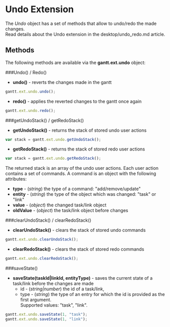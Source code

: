 Undo Extension
=================

The *Undo* object has a set of methods that allow to undo/redo the made changes. <br>
Read details about the Undo extension in the desktop/undo_redo.md article.

Methods
----------

The following methods are available via the **gantt.ext.undo** object:

###Undo() / Redo() 

- **undo()** - reverts the changes made in the gantt

~~~js
gantt.ext.undo.undo();
~~~

- **redo()** - applies the reverted changes to the gantt once again

~~~js
gantt.ext.undo.redo();
~~~

###getUndoStack() / getRedoStack() 

- **getUndoStack()** - returns the stack of stored undo user actions

~~~js
var stack = gantt.ext.undo.getUndoStack();
~~~

- **getRedoStack()** - returns the stack of stored redo user actions

~~~js
var stack = gantt.ext.undo.getRedoStack();
~~~

The returned stack is an array of the undo user actions. Each user action contains a set of commands. A command is an object with the following attributes:
 
- **type** - (*string*) the type of a command: "add/remove/update"
- **entity** - (*string*) the type of the object which was changed: "task" or "link"
- **value** - (*object*) the changed task/link object 
- **oldValue** - (*object*) the task/link object before changes

###clearUndoStack() / clearRedoStack()

- **clearUndoStack()** - clears the stack of stored undo commands

~~~js
gantt.ext.undo.clearUndoStack();
~~~

- **clearRedoStack()** - clears the stack of stored redo commands

~~~js
gantt.ext.undo.clearRedoStack();
~~~

###saveState()

- **saveState(taskId|linkId, entityType)** - saves the current state of a task/link before the changes are made
    - id - (*string|number*) the id of a task/link,
    - type - (*string*) the type of an entry for which the id is provided as the first argument. <br>Supported values: "task", "link". 

~~~js
gantt.ext.undo.saveState(1, "task");
gantt.ext.undo.saveState(1, "link");
~~~